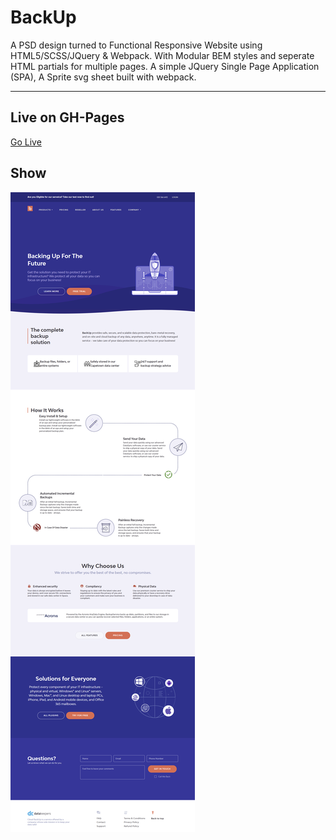 # BackUp  
  
A PSD design turned to Functional Responsive Website using HTML5/SCSS/JQuery & Webpack. With Modular BEM styles and seperate HTML partials for multiple pages. A simple JQuery Single Page Application (SPA), A Sprite svg sheet built with webpack.  
  
---  
  
## Live on GH-Pages  
[Go Live](https://mashrafm.github.io/PSD_BackUp/)  
  
## Show  
![View](https://github.com/MAshrafM/PSD_BackUp/blob/master/show.png)  